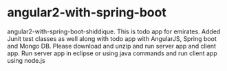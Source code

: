 # angular2-with-spring-boot
angular2-with-spring-boot-shiddique.
This is todo app for emirates.
Added Junit test classes as well along with todo app with AngularJS, Spring boot and Mongo DB.
Please download and unzip and run server app and client app.
Run server app in eclipse or using java commands and run client app using node.js
